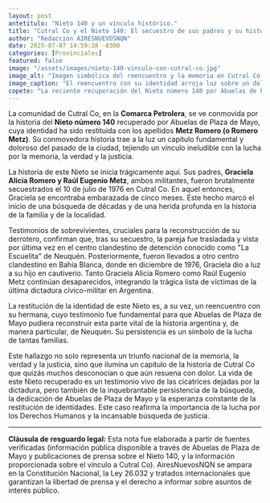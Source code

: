 ```yaml
---
layout: post
antetitulo: "Nieto 140 y un vínculo histórico."
title: "Cutral Co y el Nieto 140: El secuestro de sus padres y su historia en la Comarca Petrolera."
author: "Redacción AIRESNUEVOSNQN"
date: 2025-07-07 14:59:28 -0300
categories: [Provinciales]
featured: false
image: "/assets/images/nieto-140-vinculo-con-cutral-co.jpg"
image_alt: "Imagen simbólica del reencuentro y la memoria en Cutral Co por el Nieto 140."
image_caption: "El reencuentro con su identidad arroja luz sobre un doloroso capítulo de la historia de Cutral Co."
copete: "La reciente recuperación del Nieto número 140 por Abuelas de Plaza de Mayo ha revelado un profundo y doloroso vínculo con Cutral Co. Su historia, que comienza con el secuestro de sus padres, Graciela Alicia Romero y Raúl Eugenio Metz, en la ciudad en 1976, es un testimonio vivo de las heridas de la última dictadura y un capítulo fundamental de la memoria local y provincial."
---
```


La comunidad de Cutral Co, en la **Comarca Petrolera**, se ve conmovida por la historia del **Nieto número 140** recuperado por Abuelas de Plaza de Mayo, cuya identidad ha sido restituida con los apellidos **Metz Romero (o Romero Metz)**. Su conmovedora historia trae a la luz un capítulo fundamental y doloroso del pasado de la ciudad, tejiendo un vínculo ineludible con la lucha por la memoria, la verdad y la justicia.

La historia de este Nieto se inicia trágicamente aquí. Sus padres, **Graciela Alicia Romero y Raúl Eugenio Metz**, ambos militantes, fueron brutalmente secuestrados el 10 de julio de 1976 en Cutral Co. En aquel entonces, Graciela se encontraba embarazada de cinco meses. Este hecho marcó el inicio de una búsqueda de décadas y de una herida profunda en la historia de la familia y de la localidad.

Testimonios de sobrevivientes, cruciales para la reconstrucción de su derrotero, confirman que, tras su secuestro, la pareja fue trasladada y vista por última vez en el centro clandestino de detención conocido como "La Escuelita" de Neuquén. Posteriormente, fueron llevados a otro centro clandestino en Bahía Blanca, donde en diciembre de 1976, Graciela dio a luz a su hijo en cautiverio. Tanto Graciela Alicia Romero como Raúl Eugenio Metz continúan desaparecidos, integrando la trágica lista de víctimas de la última dictadura cívico-militar en Argentina.

La restitución de la identidad de este Nieto es, a su vez, un reencuentro con su hermana, cuyo testimonio fue fundamental para que Abuelas de Plaza de Mayo pudiera reconstruir esta parte vital de la historia argentina y, de manera particular, de Neuquén. Su persistencia es un símbolo de la lucha de tantas familias.

Este hallazgo no solo representa un triunfo nacional de la memoria, la verdad y la justicia, sino que ilumina un capítulo de la historia de Cutral Co que quizás muchos desconocían o que aún resuena con dolor. La vida de este Nieto recuperado es un testimonio vivo de las cicatrices dejadas por la dictadura, pero también de la inquebrantable persistencia de la búsqueda, la dedicación de Abuelas de Plaza de Mayo y la esperanza constante de la restitución de identidades. Este caso reafirma la importancia de la lucha por los Derechos Humanos y la incansable búsqueda de justicia.

---

**Cláusula de resguardo legal:**
Esta nota fue elaborada a partir de fuentes verificadas (información pública disponible a través de Abuelas de Plaza de Mayo y publicaciones de prensa sobre el Nieto 140, y la información proporcionada sobre el vínculo a Cutral Co). AiresNuevosNQN se ampara en la Constitución Nacional, la Ley 26.032 y tratados internacionales que garantizan la libertad de prensa y el derecho a informar sobre asuntos de interés público.